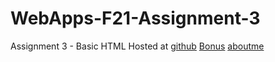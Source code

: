 # WebApps-F21-Assignment-3
Assignment 3 - Basic HTML
Hosted at [github]( https://44-563-webapps-f21.github.io/webapps-f21-assignment-3-AbdulRehmanSayeed/)
[Bonus](file:///C:/Users/S545401/Dropbox/PC/Documents/GitHub/webapps-f21-assignment-3-AbdulRehmanSayeed/bonus.html)
[aboutme](aboutme.html)
